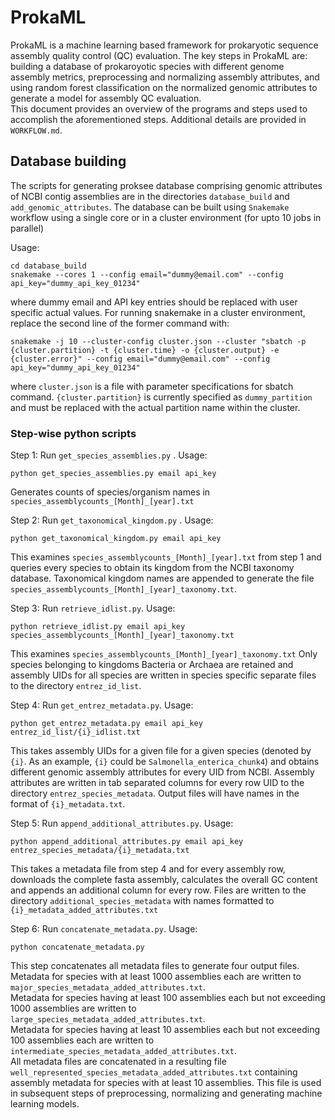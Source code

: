 # ProkaML  
ProkaML is a machine learning based framework for prokaryotic sequence assembly quality control (QC) evaluation. The key steps in ProkaML are: building a database of prokaroyotic species with different genome assembly metrics, preprocessing and normalizing assembly attributes, and using random forest classification on the normalized genomic attributes to generate a model for assembly QC evaluation.  
This document provides an overview of the programs and steps used to accomplish the aforementioned steps. Additional details are provided in `WORKFLOW.md`.    

## Database building  
The scripts for generating proksee database comprising genomic attributes of NCBI contig assemblies are in the directories `database_build` and `add_genomic_attributes`. The database can be built using `Snakemake` workflow using a single core or in a cluster environment (for upto 10 jobs in parallel)

Usage: 
```
cd database_build   
snakemake --cores 1 --config email="dummy@email.com" --config api_key="dummy_api_key_01234"   
```  

where dummy email and API key entries should be replaced with user specific actual values. 
For running snakemake in a cluster environment, replace the second line of the former command with:  

```  
snakemake -j 10 --cluster-config cluster.json --cluster "sbatch -p {cluster.partition} -t {cluster.time} -o {cluster.output} -e {cluster.error}" --config email="dummy@email.com" --config api_key="dummy_api_key_01234"
```  

where `cluster.json` is a file with parameter specifications for sbatch command. `{cluster.partition}` is currently specified as `dummy_partition` and must be replaced with the actual partition name within the cluster. 

### Step-wise python scripts
Step 1: Run `get_species_assemblies.py` . Usage: 
```
python get_species_assemblies.py email api_key
```

Generates counts of species/organism names in `species_assemblycounts_[Month]_[year].txt`  

Step 2: Run `get_taxonomical_kingdom.py` . Usage: 
```
python get_taxonomical_kingdom.py email api_key
```

This examines `species_assemblycounts_[Month]_[year].txt` from step 1 and queries every species to obtain its kingdom from the NCBI taxonomy database. Taxonomical kingdom names are appended to generate the file `species_assemblycounts_[Month]_[year]_taxonomy.txt`. 

Step 3: Run `retrieve_idlist.py`. Usage: 
```
python retrieve_idlist.py email api_key species_assemblycounts_[Month]_[year]_taxonomy.txt
```  

This examines `species_assemblycounts_[Month]_[year]_taxonomy.txt` Only species belonging to kingdoms Bacteria or Archaea are retained and assembly UIDs for all species are written in species specific separate files to the directory `entrez_id_list`.  

Step 4: Run `get_entrez_metadata.py`. Usage: 
```
python get_entrez_metadata.py email api_key entrez_id_list/{i}_idlist.txt
```

This takes assembly UIDs for a given file for a given species (denoted by `{i}`. As an example, `{i}` could be `Salmonella_enterica_chunk4`) and obtains different genomic assembly attributes for every UID from NCBI. Assembly attributes are written in tab separated columns for every row UID to the directory `entrez_species_metadata`. Output files will have names in the format of `{i}_metadata.txt`.  

Step 5: Run `append_additional_attributes.py`. Usage: 
```
python append_additional_attributes.py email api_key entrez_species_metadata/{i}_metadata.txt
```

This takes a metadata file from step 4 and for every assembly row, downloads the complete fasta assembly, calculates the overall GC content and appends an additional column for every row. Files are written to the directory `additional_species_metadata` with names formatted to `{i}_metadata_added_attributes.txt`

Step 6: Run `concatenate_metadata.py`. Usage: 
```
python concatenate_metadata.py
```

This step concatenates all metadata files to generate four output files.  
Metadata for species with at least 1000 assemblies each are written to `major_species_metadata_added_attributes.txt`.  
Metadata for species having at least 100 assemblies each but not exceeding 1000 assemblies are written to `large_species_metadata_added_attributes.txt`.  
Metadata for species having at least 10 assemblies each but not exceeding 100 assemblies each are written to `intermediate_species_metadata_added_attributes.txt`.  
All metadata files are concatenated in a resulting file `well_represented_species_metadata_added_attributes.txt` containing assembly metadata for species with at least 10 assemblies. This file is used in subsequent steps of preprocessing, normalizing and generating machine learning models.
